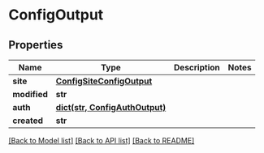 # ConfigOutput

## Properties
Name | Type | Description | Notes
------------ | ------------- | ------------- | -------------
**site** | [**ConfigSiteConfigOutput**](ConfigSiteConfigOutput.md) |  | 
**modified** | **str** |  | 
**auth** | [**dict(str, ConfigAuthOutput)**](ConfigAuthOutput.md) |  | 
**created** | **str** |  | 

[[Back to Model list]](../README.md#documentation-for-models) [[Back to API list]](../README.md#documentation-for-api-endpoints) [[Back to README]](../README.md)


